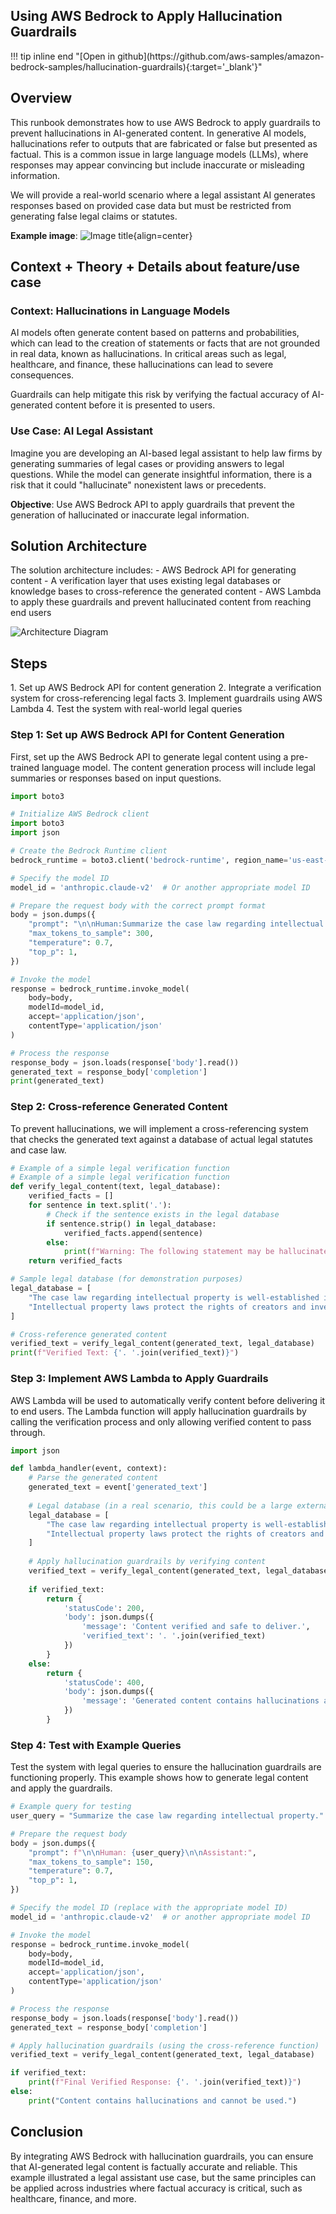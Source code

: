 
<style>
  .md-typeset h1,
  .md-content__button {
    display: none;
  }
</style>

<h2>Using AWS Bedrock to Apply Hallucination Guardrails</h2>
!!! tip inline end "[Open in github](https://github.com/aws-samples/amazon-bedrock-samples/hallucination-guardrails){:target='_blank'}"

<h2>Overview</h2>
This runbook demonstrates how to use AWS Bedrock to apply guardrails to prevent hallucinations in AI-generated content. In generative AI models, hallucinations refer to outputs that are fabricated or false but presented as factual. This is a common issue in large language models (LLMs), where responses may appear convincing but include inaccurate or misleading information.

We will provide a real-world scenario where a legal assistant AI generates responses based on provided case data but must be restricted from generating false legal claims or statutes.

**Example image**: 
![Image title](../images/hallucination-guardrails.png){align=center}

<h2>Context + Theory + Details about feature/use case</h2>
<h3>Context: Hallucinations in Language Models</h3>
AI models often generate content based on patterns and probabilities, which can lead to the creation of statements or facts that are not grounded in real data, known as hallucinations. In critical areas such as legal, healthcare, and finance, these hallucinations can lead to severe consequences.

Guardrails can help mitigate this risk by verifying the factual accuracy of AI-generated content before it is presented to users.

<h3>Use Case: AI Legal Assistant</h3>
Imagine you are developing an AI-based legal assistant to help law firms by generating summaries of legal cases or providing answers to legal questions. While the model can generate insightful information, there is a risk that it could "hallucinate" nonexistent laws or precedents.

**Objective**: Use AWS Bedrock API to apply guardrails that prevent the generation of hallucinated or inaccurate legal information.

<h2>Solution Architecture</h2>
The solution architecture includes:
- AWS Bedrock API for generating content
- A verification layer that uses existing legal databases or knowledge bases to cross-reference the generated content
- AWS Lambda to apply these guardrails and prevent hallucinated content from reaching end users

![Architecture Diagram](../images/legal-assistant-architecture.png)

<h2>Steps</h2>
1. Set up AWS Bedrock API for content generation
2. Integrate a verification system for cross-referencing legal facts
3. Implement guardrails using AWS Lambda
4. Test the system with real-world legal queries

<h3>Step 1: Set up AWS Bedrock API for Content Generation</h3>
First, set up the AWS Bedrock API to generate legal content using a pre-trained language model. The content generation process will include legal summaries or responses based on input questions.

```python
import boto3

# Initialize AWS Bedrock client
import boto3
import json

# Create the Bedrock Runtime client
bedrock_runtime = boto3.client('bedrock-runtime', region_name='us-east-1')

# Specify the model ID
model_id = 'anthropic.claude-v2'  # Or another appropriate model ID

# Prepare the request body with the correct prompt format
body = json.dumps({
    "prompt": "\n\nHuman:Summarize the case law regarding intellectual property?\n\nAssistant:",
    "max_tokens_to_sample": 300,
    "temperature": 0.7,
    "top_p": 1,
})

# Invoke the model
response = bedrock_runtime.invoke_model(
    body=body,
    modelId=model_id,
    accept='application/json',
    contentType='application/json'
)

# Process the response
response_body = json.loads(response['body'].read())
generated_text = response_body['completion']
print(generated_text)
```

<h3>Step 2: Cross-reference Generated Content</h3>
To prevent hallucinations, we will implement a cross-referencing system that checks the generated text against a database of actual legal statutes and case law.

```python
# Example of a simple legal verification function
# Example of a simple legal verification function
def verify_legal_content(text, legal_database):
    verified_facts = []
    for sentence in text.split('.'):
        # Check if the sentence exists in the legal database
        if sentence.strip() in legal_database:
            verified_facts.append(sentence)
        else:
            print(f"Warning: The following statement may be hallucinated: {sentence}")
    return verified_facts

# Sample legal database (for demonstration purposes)
legal_database = [
    "The case law regarding intellectual property is well-established in several jurisdictions.",
    "Intellectual property laws protect the rights of creators and inventors."
]

# Cross-reference generated content
verified_text = verify_legal_content(generated_text, legal_database)
print(f"Verified Text: {'. '.join(verified_text)}")
```

<h3>Step 3: Implement AWS Lambda to Apply Guardrails</h3>
AWS Lambda will be used to automatically verify content before delivering it to end users. The Lambda function will apply hallucination guardrails by calling the verification process and only allowing verified content to pass through.

```python
import json

def lambda_handler(event, context):
    # Parse the generated content
    generated_text = event['generated_text']
    
    # Legal database (in a real scenario, this could be a large external database)
    legal_database = [
        "The case law regarding intellectual property is well-established in several jurisdictions.",
        "Intellectual property laws protect the rights of creators and inventors."
    ]
    
    # Apply hallucination guardrails by verifying content
    verified_text = verify_legal_content(generated_text, legal_database)
    
    if verified_text:
        return {
            'statusCode': 200,
            'body': json.dumps({
                'message': 'Content verified and safe to deliver.',
                'verified_text': '. '.join(verified_text)
            })
        }
    else:
        return {
            'statusCode': 400,
            'body': json.dumps({
                'message': 'Generated content contains hallucinations and cannot be delivered.'
            })
        }
```

<h3>Step 4: Test with Example Queries</h3>
Test the system with legal queries to ensure the hallucination guardrails are functioning properly. This example shows how to generate legal content and apply the guardrails.

```python
# Example query for testing
user_query = "Summarize the case law regarding intellectual property."

# Prepare the request body
body = json.dumps({
    "prompt": f"\n\nHuman: {user_query}\n\nAssistant:",
    "max_tokens_to_sample": 150,
    "temperature": 0.7,
    "top_p": 1,
})

# Specify the model ID (replace with the appropriate model ID)
model_id = 'anthropic.claude-v2'  # or another appropriate model ID

# Invoke the model
response = bedrock_runtime.invoke_model(
    body=body,
    modelId=model_id,
    accept='application/json',
    contentType='application/json'
)

# Process the response
response_body = json.loads(response['body'].read())
generated_text = response_body['completion']

# Apply hallucination guardrails (using the cross-reference function)
verified_text = verify_legal_content(generated_text, legal_database)

if verified_text:
    print(f"Final Verified Response: {'. '.join(verified_text)}")
else:
    print("Content contains hallucinations and cannot be used.")
```

<h2>Conclusion</h2>
By integrating AWS Bedrock with hallucination guardrails, you can ensure that AI-generated legal content is factually accurate and reliable. This example illustrated a legal assistant use case, but the same principles can be applied across industries where factual accuracy is critical, such as healthcare, finance, and more.
